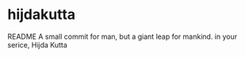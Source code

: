 # hijdakutta
README
A small commit for man, but a giant leap for mankind.
in your serice,
Hijda Kutta 
